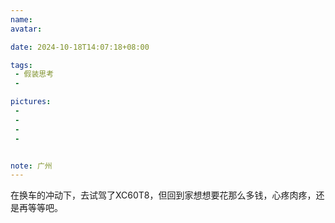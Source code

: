```yaml
---
name:
avatar:

date: 2024-10-18T14:07:18+08:00

tags:
 - 假装思考
 -

pictures:
 - 
 - 
 - 
 - 


note: 广州
---
```

在换车的冲动下，去试驾了XC60T8，但回到家想想要花那么多钱，心疼肉疼，还是再等等吧。
